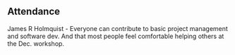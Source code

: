 ## Attendance

James R Holmquist - Everyone can contribute to basic project management and software dev. And that most people feel comfortable helping others at the Dec. workshop.
